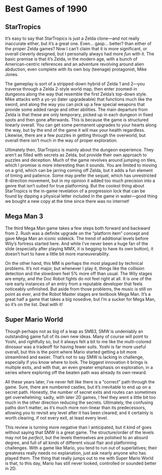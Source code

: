 # Best Games of 1990

## StarTropics

It’s easy to say that StarTropics is just a Zelda clone—and not really inaccurate either, but it’s a great one. Even… gasp… better? than either of the proper Zelda games? Now I can’t claim that it is more significant, or overall cleverly designed, but I personally always had more _fun_ with it. The basic premise is that it’s Zelda, in the modern age, with a bunch of American-centric references and an adventure revolving around alien abduction, even complete with its own boy (teenage) protagonist, Mike Jones.

The gameplay is sort of a stripped-down hybrid of Zelda 1 and 2—you traverse through a Zelda 2-style world map, then enter zoomed-in dungeons along the way that resemble the first Zelda’s top-down style. Mike attacks with a yo-yo (later upgradeable) that functions much like the sword, and along the way you can pick up a few special weapons that provide some added range and other abilities. The main departure from Zelda is that these are only temporary, picked up in each dungeon in fixed spots and then gone afterwards. This is because the game is structured linearly overall. You can get some permanent upgrades to your hearts along the way, but by the end of the game it will max your health regardless. Likewise, there are a few puzzles in getting through the overworld, but overall there isn’t much in the way of proper exploration.

Ultimately then, StarTropics is mainly about the dungeon experience. They aren’t as filled with secrets as Zelda, but provide their own approach to puzzles and deception. Much of the game revolves around jumping on tiles, which I promise is more interesting than it sounds. You are limited to moving on a grid, which can be jarring coming off Zelda, but it adds a fun element of timing and patience. Some may prefer the sequel, which has unrestricted 8-direction movement, but in my opinion it added too much precision into a genre that isn’t suited for true platforming. But the coolest thing about StarTropics is the in-game revelation of a progression lock that can be found by dipping a physical letter included in the game in water—good thing we bought a new copy at the time since there was no internet!

## Mega Man 3

The third Mega Man game takes a few steps both forward and backward from 2. Rush was a definite upgrade on the “platform item” concept and gave Mega Man an iconic sidekick. The trend of additional levels before Wily’s fortress started here. And while I’ve never been a huge fan of the slide (especially after playing MMX, it is begging to have its own button), it doesn’t hurt to have a little bit more maneuverability. 

On the other hand, this MM is perhaps the most plagued by technical problems. It’s not major, but whenever I play it, things like the collision detection and the slowdown feel 5% more off than usual. The Wily stages are empty, and the Doc Robot fights do not feel right at all. It is one of the rare early instances of an entry from a reputable developer that feels noticeably unfinished. But aside from those problems, the music is still on point as ever, and the Robot Master stages are textbook Mega Man. It’s a great half a game that takes a big nosedive, but I’m a sucker for Mega Man, so it’s on the list. Deal with it!

## Super Mario World

Though perhaps not as big of a leap as SMB3, SMW is undeniably an outstanding game full of its own new ideas. Many of course will point to Yoshi, and rightfully so, but it always felt a bit to me like the multi-colored dinosaur was a tradeoff for having fewer suits. Yoshi is far more useful overall, but this is the point where Mario started getting a bit more streamlined and easier. That’s not to say SMW is lacking in challenge, especially if you know where to look. The biggest innovation it brings is multiple exits, and with that, an even greater emphasis on exploration, in a series where exploring off the beaten path was already its own reward. 

All these years later, I’ve never felt like there is a “correct” path through the game. Sure, there are numbered castles, but it’s inevitable to end up on a secret path. Honestly, the number of secret exits and routes can sometimes get overwhelming; sadly, with later 2D games, I feel they went a little bit too much in the other direction reducing the secrets. Ultimately, the confusing paths don’t matter, as it’s much more non-linear than its predecessors, allowing you to revisit any level after it has been cleared; and it certainly is worth clearing, if not every exit, at least every level. 

This review is turning more negative than I anticipated, but it kind of goes without saying that SMW is a great game. The structure/order of the levels may not be _perfect_, but the levels themselves are polished to an absurd degree, and full of all kinds of different visual flair and platforming challenges. With a game like Mario, you tend to run out of superlatives; their greatness really needs no explanation, just ask nearly anyone who has played them. The thing that really jumps out to me with Super Mario World is that, to this day, Mario has still never looked, controlled or sounded better in 2D.